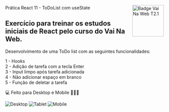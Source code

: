 Prática React 11 - ToDoList com useState <img src="https://i.ibb.co/QpLTKSz/badge-M2-T2.png" alt="Badge Vai Na Web T2.1" width="100" align="right">

## Exercício para treinar os estudos iniciais de React pelo curso do Vai Na Web.

Desenvolvimento de uma ToDo list com as seguintes funcionalidades: 

1 - Hooks\
2 - Adição de tarefa com a tecla Enter\
3 - Input limpo após tarefa adicionada\
4 - Não adicionar espaço em branco\
5 - Função de deletar a tarefa

💻 Feito para Desktop e Mobile 📱🤳🏼

![Desktop](https://user-images.githubusercontent.com/102387476/188340541-6bd56a4c-5b2e-47eb-a0ac-eec1b2a905f7.jpg)
![Tablet](https://user-images.githubusercontent.com/102387476/188340545-894c002c-8926-4f36-8648-1336451367ba.jpg)
![Mobile](https://user-images.githubusercontent.com/102387476/188340546-f45ca615-ae14-479b-8952-c86ea7814e16.jpg)
